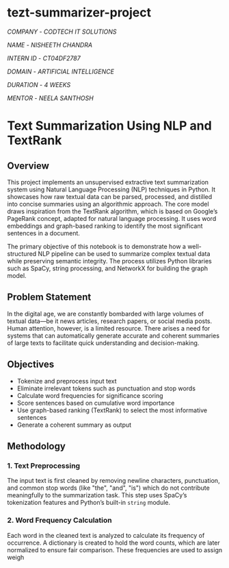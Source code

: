 # tezt-summarizer-project

*COMPANY* - *CODTECH IT SOLUTIONS*

*NAME* - *NISHEETH CHANDRA*

*INTERN ID* - *CT04DF2787*

*DOMAIN* - *ARTIFICIAL INTELLIGENCE*

*DURATION* - *4 WEEKS*

*MENTOR* - *NEELA SANTHOSH*

# Text Summarization Using NLP and TextRank

## Overview

This project implements an unsupervised extractive text summarization system using Natural Language Processing (NLP) techniques in Python. It showcases how raw textual data can be parsed, processed, and distilled into concise summaries using an algorithmic approach. The core model draws inspiration from the TextRank algorithm, which is based on Google’s PageRank concept, adapted for natural language processing. It uses word embeddings and graph-based ranking to identify the most significant sentences in a document.

The primary objective of this notebook is to demonstrate how a well-structured NLP pipeline can be used to summarize complex textual data while preserving semantic integrity. The process utilizes Python libraries such as SpaCy, string processing, and NetworkX for building the graph model.

## Problem Statement

In the digital age, we are constantly bombarded with large volumes of textual data—be it news articles, research papers, or social media posts. Human attention, however, is a limited resource. There arises a need for systems that can automatically generate accurate and coherent summaries of large texts to facilitate quick understanding and decision-making.

## Objectives

- Tokenize and preprocess input text
- Eliminate irrelevant tokens such as punctuation and stop words
- Calculate word frequencies for significance scoring
- Score sentences based on cumulative word importance
- Use graph-based ranking (TextRank) to select the most informative sentences
- Generate a coherent summary as output

## Methodology

### 1. **Text Preprocessing**
The input text is first cleaned by removing newline characters, punctuation, and common stop words (like "the", "and", "is") which do not contribute meaningfully to the summarization task. This step uses SpaCy’s tokenization features and Python’s built-in `string` module.

### 2. **Word Frequency Calculation**
Each word in the cleaned text is analyzed to calculate its frequency of occurrence. A dictionary is created to hold the word counts, which are later normalized to ensure fair comparison. These frequencies are used to assign weigh

